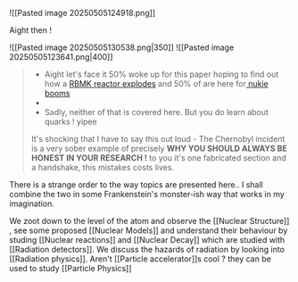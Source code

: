 

![[Pasted image 20250505124918.png]]

Aight then ! 

![[Pasted image 20250505130538.png|350]] 
![[Pasted image 20250505123641.png|400]]


> - Aight let's face it 50% woke up for this paper hoping to find out how a [RBMK reactor explodes](https://youtu.be/yU8qYHm2AJI?si=Y9j9WH63VeZGD910) and 50% of are here for[ nukie booms](https://youtu.be/9IHnmRSRQ2U?si=9sxKOaSqzNRJtC9Y) 
> - 
> -  Sadly, neither of that is covered here. But you do learn about quarks ! yipee
>   
>   It's shocking that I have to say this out loud - The Chernobyl incident is a very sober example of precisely **WHY YOU SHOULD ALWAYS BE HONEST IN YOUR RESEARCH !** to you it's one fabricated section and a handshake, this mistakes costs lives. 



There is a strange order to the way topics are presented here.. I shall combine the two in some Frankenstein's monster-ish way that works in my imagination. 

We zoot down to the level of the atom and observe the [[Nuclear Structure]] , see some proposed [[Nuclear Models]] and understand their behaviour by studing [[Nuclear reactions]] and [[Nuclear Decay]] which are studied with [[Radiation detectors]]. We discuss the hazards of radiation by looking into [[Radiation physics]].  Aren't [[Particle accelerator]]s cool ? they can be used to study [[Particle Physics]] 




